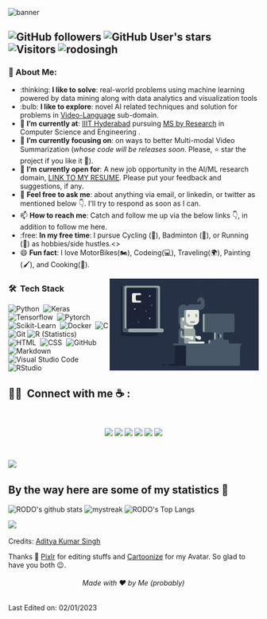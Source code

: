 ![banner](https://github.com/rodosingh/rodosingh/blob/main/avatar-grad.png)

<!-- <img alt="Night Coding" src="https://github.com/rodosingh/rodosingh/blob/main/giphy.webp" width='40' align="left"/><h2>👋 &nbsp;Hey there! I'm Aditya</h2> -->
![GitHub followers](https://img.shields.io/github/followers/rodosingh?style=social) ![GitHub User's stars](https://img.shields.io/github/stars/rodosingh?style=social) ![Visitors](https://vbr.wocr.tk/badge?page_id=rodosingh.repoName) <img src="https://komarev.com/ghpvc/?username=rodosingh" alt="rodosingh" />
---

### 🤵 About Me:

<div align=left>
  <ul>
    <li>:thinking: <b>I like to solve</b>: real-world problems using machine learning powered by data mining along with data analytics and visualization tools</li>
    <li>:bulb: <b>I like to explore</b>: novel AI related techniques and solution for problems in <a href="https://en.wikipedia.org/wiki/Multimodal_learning">Video-Language</a> sub-domain.</li>
    <li>🌱 <b>I’m currently at</b>: <a href="https://www.iiit.ac.in/">IIIT Hyderabad</a> pursuing <a href="https://www.iiit.ac.in/academics/postgraduate/ms/cse/">MS by Research</a> in Computer Science and Engineering .</li>
    <li>🎯 <b>I’m currently focusing on</b>: on ways to better Multi-modal Video Summarization (<i>whose code will be releases soon</i>. Please, ⭐️ star the project if you like it 🤩).</li>
    <li>🤔 <b>I’m currently open for</b>: A new job opportunity in the AI/ML research domain, <a href="https://drive.google.com/file/d/1b2gp1qUyIQT0sl5WHZDuP87cqSEJ0vHI/view?usp=sharing">LINK TO MY RESUME</a>. Please put your feedback and suggestions, if any.</li>
    <li>💬 <b>Feel free to ask me</b>: about anything via email, or linkedin, or twitter as mentioned below 👇. I'll try to respond as soon as I can.</li>
    <li>📫 <b>How to reach me</b>: Catch and follow me up via the below links 👇, in addition to follow me here.</li>
    <li>:free: <b>In my free time</b>: I pursue Cycling (🚴), Badminton (🏸), or Running (🏃) as hobbies/side hustles.<>
    <li>😄 <b>Fun fact</b>: I love MotorBikes(🏍️), Codeing(💻), Traveling(🌍), Painting (🖌️), and Cooking(🥘).</li>
  </ul>
</div>

<img alt="Night Coding" src="https://raw.githubusercontent.com/AVS1508/AVS1508/master/assets/Night-Coding.gif" align="right"/>

### 🛠 &nbsp;Tech Stack

![Python](https://img.shields.io/badge/-Python-05122A?style=flat&logo=python)&nbsp;
![Keras](https://img.shields.io/badge/-Keras-05122A?style=flat&logo=keras)&nbsp;
![Tensorflow](https://img.shields.io/badge/-Tensorflow-05122A?style=flat&logo=tensorflow)&nbsp;
![Pytorch](https://img.shields.io/badge/-Pytorch-05122A?style=flat&logo=PyTorch)\
![Scikit-Learn](https://img.shields.io/badge/-Scikit%20Learn-05122A?style=flat&logo=scikitlearn)&nbsp;
![Docker](https://img.shields.io/badge/-Docker-05122A?style=flat&logo=Docker)&nbsp;
![C](https://img.shields.io/badge/-C-05122A?style=flat&logo=C&logoColor=A8B9CC)
![Git](https://img.shields.io/badge/-Git-05122A?style=flat&logo=git)
![R (Statistics)](https://img.shields.io/badge/-R-05122A?style=flat&logo=R&logoColor=276DC3)&nbsp;\
![HTML](https://img.shields.io/badge/-HTML-05122A?style=flat&logo=HTML5)&nbsp;
![CSS](https://img.shields.io/badge/-CSS-05122A?style=flat&logo=CSS3&logoColor=1572B6)&nbsp;
![GitHub](https://img.shields.io/badge/-GitHub-05122A?style=flat&logo=github)&nbsp;
![Markdown](https://img.shields.io/badge/-Markdown-05122A?style=flat&logo=markdown)&nbsp;\
![Visual Studio Code](https://img.shields.io/badge/-Visual%20Studio%20Code-05122A?style=flat&logo=visual-studio-code&logoColor=007ACC)&nbsp;
![RStudio](https://img.shields.io/badge/-RStudio-05122A?style=flat&logo=rstudio)&nbsp;
<!-- ![JavaScript](https://img.shields.io/badge/-JavaScript-05122A?style=flat&logo=javascript)&nbsp;
![Java](https://img.shields.io/badge/-Java-05122A?style=flat&logo=Java&logoColor=FFA518)&nbsp; -->
<!-- ![C++](https://img.shields.io/badge/-C++-05122A?style=flat&logo=C%2B%2B&logoColor=00599C)&nbsp; -->
<!-- ![React](https://img.shields.io/badge/-React-05122A?style=flat&logo=react)&nbsp;
![Node.js](https://img.shields.io/badge/-Node.js-05122A?style=flat&logo=node.js)&nbsp;
![Django](https://img.shields.io/badge/-Django-05122A?style=flat&logo=django&logoColor=092E20)&nbsp;
![Flask](https://img.shields.io/badge/-Flask-05122A?style=flat&logo=flask)&nbsp;
![Bootstrap](https://img.shields.io/badge/-Bootstrap-05122A?style=flat&logo=bootstrap&logoColor=563D7C)\ -->
<!-- ![Eclipse](https://img.shields.io/badge/-Eclipse-05122A?style=flat&logo=eclipse-ide&logoColor=2C2255)\
![Illustrator](https://img.shields.io/badge/-Illustrator-05122A?style=flat&logo=adobe-illustrator)&nbsp;
![Photoshop](https://img.shields.io/badge/-Photoshop-05122A?style=flat&logo=adobe-photoshop)&nbsp;
![InDesign](https://img.shields.io/badge/-InDesign-05122A?style=flat&logo=adobe-indesign) -->

## 🤝🏻 &nbsp;Connect with me ☕ :

<br>

<p align="center">
<a href="https://rodosingh.github.io"><img src="https://img.shields.io/badge/-rodosingh.github.io-3423A6?style=flat&logo=Google-Chrome&logoColor=white"/></a>
<a href="https://twitter.com/rodosingh23"><img src="https://img.shields.io/badge/-@rodosingh23-1877F2?style=flat&logo=Twitter&logoColor=white"/></a>
<a href="https://linkedin.com/in/aditya-singh-9639a8175"><img src="https://img.shields.io/badge/-Aditya%20Kumar%20Singh-0077B5?style=flat&logo=Linkedin&logoColor=white"/></a>
<a href="mailto:aditya.si@research.iiit.ac.in"><img src="https://img.shields.io/badge/-aditya.si@research.iiit.ac.in-D14836?style=flat&logo=Gmail&logoColor=white"/></a>
<a href="https://instagram.com/rodosingh"><img src="https://img.shields.io/badge/-@rodosingh-E4405F?style=flat&logo=Instagram&logoColor=white"/></a>
<a href="https://facebook.com/RodoAditya"><img src="https://img.shields.io/badge/-@RodoAditya-1877F2?style=flat&logo=Facebook&logoColor=white"/></a>
<!-- <a href="https://www.pinterest.ca/AVS1508"><img src="https://img.shields.io/badge/-@AVS1508-BD081C?style=flat&logo=Pinterest&logoColor=white"/></a>
<a href="https://www.behance.net/AVS1508"><img src="https://img.shields.io/badge/-@AVS1508-1769FF?style=flat&logo=Behance&logoColor=white"/></a> -->
</p>

<br>

<a href="https://www.youtube.com/watch?v=dQw4w9WgXcQ"><img src="https://user-images.githubusercontent.com/73097560/115834477-dbab4500-a447-11eb-908a-139a6edaec5c.gif"></a>

## By the way here are some of my statistics 🚀
![RODO's github stats](https://github-readme-stats.vercel.app/api?username=rodosingh&show_icons=true&theme=tokyonight)
<img src="https://github-readme-streak-stats.herokuapp.com/?user=rodosingh&theme=tokyonight" alt="mystreak"/>
![RODO's Top Langs](https://github-readme-stats.vercel.app/api/top-langs/?username=rodosingh&theme=tokyonight&layout=compact)

<a href="https://www.youtube.com/watch?v=dQw4w9WgXcQ"><img src="https://user-images.githubusercontent.com/73097560/115834477-dbab4500-a447-11eb-908a-139a6edaec5c.gif"></a>

Credits: [Aditya Kumar Singh](https://github.com/rodosingh)

Thanks 🤟 [Pixlr](https://pixlr.com/x/#editor) for editing stuffs and [Cartoonize](https://www.cartoonize.net/avatar-maker/) for my Avatar. So glad to have you both 😉.

<h6 align="center">Made with ❤️ by Me (probably)</h6>

Last Edited on: 02/01/2023

